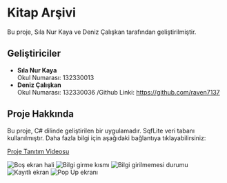 # Kitap Arşivi

Bu proje, Sıla Nur Kaya ve Deniz Çalışkan tarafından geliştirilmiştir.

## Geliştiriciler

- **Sıla Nur Kaya**  
  Okul Numarası: 132330013  
- **Deniz Çalışkan**  
  Okul Numarası: 132330036  /Github Linki: https://github.com/raven7137

## Proje Hakkında

Bu proje, C# dilinde geliştirilen bir uygulamadır. SqfLite veri tabanı kullanılmıştır. Daha fazla bilgi için aşağıdaki bağlantıya tıklayabilirsiniz:

[Proje Tanıtım Videosu](https://youtu.be/2CIC4OisHEE)

![Boş ekran hali](Screenshots/BilgiEkrani.png)
![Bilgi girme kısmı](Screenshots/BilgisizEkran.png)
![Bilgi girilmemesi durumu](Screenshots/BosEkran.png)
![Kayıtlı ekran](Screenshots/KayitliEkran.png)
![Pop Up ekranı](Screenshots/PopUpEkran.png)
